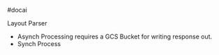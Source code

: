 
#docai 

Layout Parser
- Asynch Processing requires a GCS Bucket for writing response out. 
- Synch Process
